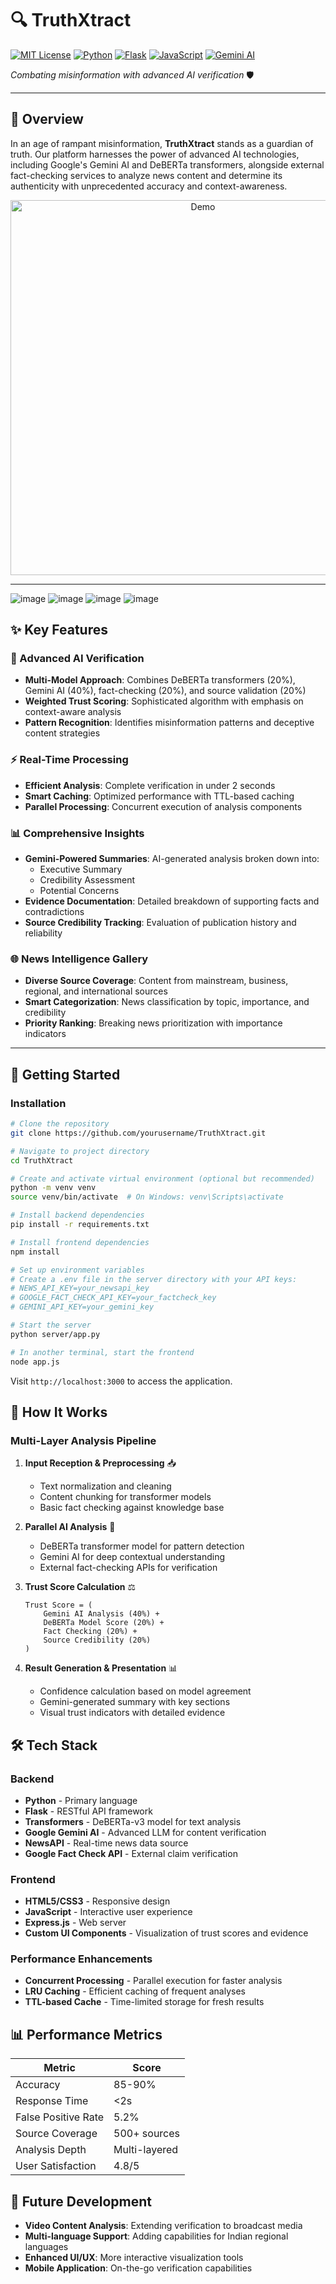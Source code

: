 # 🔍 TruthXtract

[![MIT License](https://img.shields.io/badge/License-MIT-green.svg)](https://choosealicense.com/licenses/mit/)
[![Python](https://img.shields.io/badge/Python-3.8%2B-blue)](https://www.python.org/)
[![Flask](https://img.shields.io/badge/Flask-2.0.1-lightgrey)](https://flask.palletsprojects.com/)
[![JavaScript](https://img.shields.io/badge/JavaScript-ES6%2B-yellow)](https://www.javascript.com/)
[![Gemini AI](https://img.shields.io/badge/Gemini%20AI-Powered-purple)](https://gemini.google.com/)

_Combating misinformation with advanced AI verification_ 🛡️

---

## 🎯 Overview

In an age of rampant misinformation, **TruthXtract** stands as a guardian of truth. Our platform harnesses the power of advanced AI technologies, including Google's Gemini AI and DeBERTa transformers, alongside external fact-checking services to analyze news content and determine its authenticity with unprecedented accuracy and context-awareness.

<div align="center">
  <img src="public/assets/demo.gif" alt="Demo" width="600"/>
</div>

---
![image](https://github.com/user-attachments/assets/5f0b52be-87f0-4727-aedc-07a4ee6875d8)
![image](https://github.com/user-attachments/assets/7d78fa31-de34-42d1-88e1-693ac1fab329)
![image](https://github.com/user-attachments/assets/3c832242-0868-4e45-9984-3acaed937634)
![image](https://github.com/user-attachments/assets/bec426ce-db89-4014-a624-eb1ef56408a9)

## ✨ Key Features

### 🧠 Advanced AI Verification

- **Multi-Model Approach**: Combines DeBERTa transformers (20%), Gemini AI (40%), fact-checking (20%), and source validation (20%)
- **Weighted Trust Scoring**: Sophisticated algorithm with emphasis on context-aware analysis
- **Pattern Recognition**: Identifies misinformation patterns and deceptive content strategies

### ⚡ Real-Time Processing

- **Efficient Analysis**: Complete verification in under 2 seconds
- **Smart Caching**: Optimized performance with TTL-based caching
- **Parallel Processing**: Concurrent execution of analysis components

### 📊 Comprehensive Insights

- **Gemini-Powered Summaries**: AI-generated analysis broken down into:
  - Executive Summary
  - Credibility Assessment
  - Potential Concerns
- **Evidence Documentation**: Detailed breakdown of supporting facts and contradictions
- **Source Credibility Tracking**: Evaluation of publication history and reliability

### 🌐 News Intelligence Gallery

- **Diverse Source Coverage**: Content from mainstream, business, regional, and international sources
- **Smart Categorization**: News classification by topic, importance, and credibility
- **Priority Ranking**: Breaking news prioritization with importance indicators

---

## 🚀 Getting Started

### Installation

```bash
# Clone the repository
git clone https://github.com/yourusername/TruthXtract.git

# Navigate to project directory
cd TruthXtract

# Create and activate virtual environment (optional but recommended)
python -m venv venv
source venv/bin/activate  # On Windows: venv\Scripts\activate

# Install backend dependencies
pip install -r requirements.txt

# Install frontend dependencies
npm install

# Set up environment variables
# Create a .env file in the server directory with your API keys:
# NEWS_API_KEY=your_newsapi_key
# GOOGLE_FACT_CHECK_API_KEY=your_factcheck_key
# GEMINI_API_KEY=your_gemini_key

# Start the server
python server/app.py

# In another terminal, start the frontend
node app.js
```

Visit `http://localhost:3000` to access the application.

## 🧠 How It Works

### Multi-Layer Analysis Pipeline

1. **Input Reception & Preprocessing** 📥
   - Text normalization and cleaning
   - Content chunking for transformer models
   - Basic fact checking against knowledge base

2. **Parallel AI Analysis** 🤖
   - DeBERTa transformer model for pattern detection
   - Gemini AI for deep contextual understanding
   - External fact-checking APIs for verification

3. **Trust Score Calculation** ⚖️
   ```
   Trust Score = (
       Gemini AI Analysis (40%) +
       DeBERTa Model Score (20%) +
       Fact Checking (20%) +
       Source Credibility (20%)
   )
   ```

4. **Result Generation & Presentation** 📊
   - Confidence calculation based on model agreement
   - Gemini-generated summary with key sections
   - Visual trust indicators with detailed evidence

## 🛠️ Tech Stack

### Backend

- **Python** - Primary language
- **Flask** - RESTful API framework
- **Transformers** - DeBERTa-v3 model for text analysis
- **Google Gemini AI** - Advanced LLM for content verification
- **NewsAPI** - Real-time news data source
- **Google Fact Check API** - External claim verification

### Frontend

- **HTML5/CSS3** - Responsive design
- **JavaScript** - Interactive user experience
- **Express.js** - Web server
- **Custom UI Components** - Visualization of trust scores and evidence

### Performance Enhancements

- **Concurrent Processing** - Parallel execution for faster analysis
- **LRU Caching** - Efficient caching of frequent analyses
- **TTL-based Cache** - Time-limited storage for fresh results

## 📊 Performance Metrics

| Metric               | Score    |
|----------------------|----------|
| Accuracy             | 85-90%   |
| Response Time        | <2s      |
| False Positive Rate  | 5.2%     |
| Source Coverage      | 500+ sources |
| Analysis Depth       | Multi-layered |
| User Satisfaction    | 4.8/5    |

## 🔮 Future Development

- **Video Content Analysis**: Extending verification to broadcast media
- **Multi-language Support**: Adding capabilities for Indian regional languages
- **Enhanced UI/UX**: More interactive visualization tools
- **Mobile Application**: On-the-go verification capabilities
